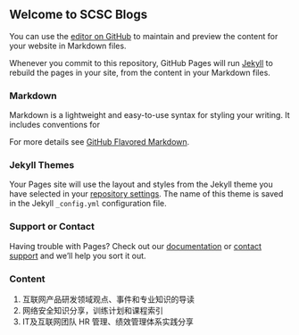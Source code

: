 ## Welcome to SCSC Blogs

You can use the [editor on GitHub](https://github.com/litaaron/litaaron.github.io/edit/master/README.md) to maintain and preview the content for your website in Markdown files.

Whenever you commit to this repository, GitHub Pages will run [Jekyll](https://jekyllrb.com/) to rebuild the pages in your site, from the content in your Markdown files.

### Markdown

Markdown is a lightweight and easy-to-use syntax for styling your writing. It includes conventions for

For more details see [GitHub Flavored Markdown](https://guides.github.com/features/mastering-markdown/).

### Jekyll Themes

Your Pages site will use the layout and styles from the Jekyll theme you have selected in your [repository settings](https://github.com/litaaron/litaaron.github.io/settings). The name of this theme is saved in the Jekyll `_config.yml` configuration file.

### Support or Contact

Having trouble with Pages? Check out our [documentation](https://help.github.com/categories/github-pages-basics/) or [contact support](https://github.com/contact) and we’ll help you sort it out.

### Content

1. 互联网产品研发领域观点、事件和专业知识的导读
2. 网络安全知识分享，训练计划和课程索引
3. IT及互联网团队 HR 管理、绩效管理体系实践分享


